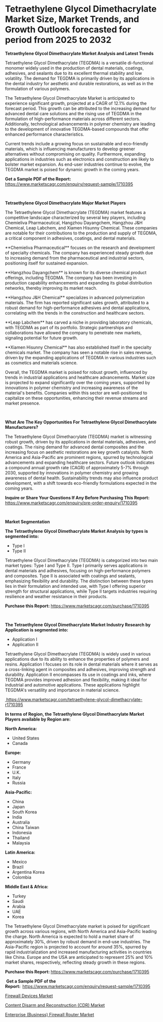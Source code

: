 <p><h1>Tetraethylene Glycol Dimethacrylate Market Size, Market Trends, and Growth Outlook forecasted for period from 2025 to 2032</h1></p><p><strong>Tetraethylene Glycol Dimethacrylate Market Analysis and Latest Trends</strong></p>
<p><p>Tetraethylene Glycol Dimethacrylate (TEGDMA) is a versatile di-functional monomer widely used in the production of dental materials, coatings, adhesives, and sealants due to its excellent thermal stability and low volatility. The demand for TEGDMA is primarily driven by its applications in the dental industry for aesthetic and durable restorations, as well as in the formulation of various polymers.</p><p>The Tetraethylene Glycol Dimethacrylate Market is anticipated to experience significant growth, projected at a CAGR of 12.1% during the forecast period. This growth can be attributed to the increasing demand for advanced dental care solutions and the rising use of TEGDMA in the formulation of high-performance materials across different sectors. Additionally, technological advancements in polymer chemistry are leading to the development of innovative TEGDMA-based compounds that offer enhanced performance characteristics.</p><p>Current trends include a growing focus on sustainable and eco-friendly materials, which is influencing manufacturers to develop greener alternatives without compromising on quality. Furthermore, expanding applications in industries such as electronics and construction are likely to bolster market expansion. As end-user industries continue to evolve, the TEGDMA market is poised for dynamic growth in the coming years.</p></p>
<p><strong>Get a Sample PDF of the Report:&nbsp;</strong> <a href="https://www.marketscagr.com/enquiry/request-sample/1710395?utm_campaign=2136&utm_medium=2&utm_source=Github&utm_content=ia&utm_term=27032025&utm_id=tetraethylene-glycol-dimethacrylate">https://www.marketscagr.com/enquiry/request-sample/1710395</a></p>
<p>&nbsp;</p>
<p><strong>Tetraethylene Glycol Dimethacrylate Major Market Players</strong></p>
<p><p>The Tetraethylene Glycol Dimethacrylate (TEGDMA) market features a competitive landscape characterized by several key players, including Chemieliva Pharmaceutical, Hangzhou Dayangchem, Hangzhou J&H Chemical, Leap Labchem, and Xiamen Hisunny Chemical. These companies are notable for their contributions to the production and supply of TEGDMA, a critical component in adhesives, coatings, and dental materials.</p><p>**Chemieliva Pharmaceutical** focuses on the research and development of specialty chemicals. The company has experienced steady growth due to increasing demand from the pharmaceutical and industrial sectors, positioning itself for sustained expansion.</p><p>**Hangzhou Dayangchem** is known for its diverse chemical product offerings, including TEGDMA. The company has been investing in production capability enhancements and expanding its global distribution networks, thereby improving its market reach.</p><p>**Hangzhou J&H Chemical** specializes in advanced polymerization materials. The firm has reported significant sales growth, attributed to a robust demand for high-performance adhesives and dental applications, correlating with the trends in the construction and healthcare sectors.</p><p>**Leap Labchem** has carved a niche in providing laboratory chemicals, with TEGDMA as part of its portfolio. Strategic partnerships and collaborations have allowed the company to penetrate new markets, signaling potential for future growth.</p><p>**Xiamen Hisunny Chemical** has also established itself in the specialty chemicals market. The company has seen a notable rise in sales revenue, driven by the expanding applications of TEGDMA in various industries such as cosmetics and materials science.</p><p>Overall, the TEGDMA market is poised for robust growth, influenced by trends in industrial applications and healthcare advancements. Market size is projected to expand significantly over the coming years, supported by innovations in polymer chemistry and increasing awareness of the material's benefits. Companies within this sector are well-positioned to capitalize on these opportunities, enhancing their revenue streams and market presence.</p></p>
<p>&nbsp;</p>
<p><strong>What Are The Key Opportunities For Tetraethylene Glycol Dimethacrylate Manufacturers?</strong></p>
<p><p>The Tetraethylene Glycol Dimethacrylate (TEGDMA) market is witnessing robust growth, driven by its applications in dental materials, adhesives, and coatings. The rising demand for advanced dental composites and the increasing focus on aesthetic restorations are key growth catalysts. North America and Asia-Pacific are prominent regions, spurred by technological advancements and expanding healthcare sectors. Future outlook indicates a compound annual growth rate (CAGR) of approximately 5-7% through 2030, supported by innovations in polymer chemistry and growing awareness of dental health. Sustainability trends may also influence product development, with a shift towards eco-friendly formulations expected in the coming years.</p></p>
<p><strong>Inquire or Share Your Questions If Any Before Purchasing This Report:</strong> <a href="https://www.marketscagr.com/enquiry/pre-order-enquiry/1710395?utm_campaign=2136&utm_medium=2&utm_source=Github&utm_content=ia&utm_term=27032025&utm_id=tetraethylene-glycol-dimethacrylate">https://www.marketscagr.com/enquiry/pre-order-enquiry/1710395</a></p>
<p>&nbsp;</p>
<p><strong>Market Segmentation</strong></p>
<p><strong>The Tetraethylene Glycol Dimethacrylate Market Analysis by types is segmented into:</strong></p>
<p><ul><li>Type I</li><li>Type II</li></ul></p>
<p><p>Tetraethylene Glycol Dimethacrylate (TEGDMA) is categorized into two main market types: Type I and Type II. Type I primarily serves applications in dental materials and adhesives, focusing on high-performance polymers and composites. Type II is associated with coatings and sealants, emphasizing flexibility and durability. The distinction between these types lies in their formulation and intended use, with Type I offering superior strength for structural applications, while Type II targets industries requiring resilience and weather resistance in their products.</p></p>
<p><strong>Purchase this Report:&nbsp;</strong><a href="https://www.marketscagr.com/purchase/1710395?utm_campaign=2136&utm_medium=2&utm_source=Github&utm_content=ia&utm_term=27032025&utm_id=tetraethylene-glycol-dimethacrylate">https://www.marketscagr.com/purchase/1710395</a></p>
<p>&nbsp;</p>
<p><strong>The Tetraethylene Glycol Dimethacrylate Market Industry Research by Application is segmented into:</strong></p>
<p><ul><li>Application I</li><li>Application II</li></ul></p>
<p><p>Tetraethylene Glycol Dimethacrylate (TEGDMA) is widely used in various applications due to its ability to enhance the properties of polymers and resins. Application I focuses on its role in dental materials where it serves as a cross-linking agent in composites and adhesives, improving strength and durability. Application II encompasses its use in coatings and inks, where TEGDMA provides improved adhesion and flexibility, making it ideal for industrial and automotive applications. These applications highlight TEGDMA's versatility and importance in material science.</p></p>
<p><a href="https://www.marketscagr.com/tetraethylene-glycol-dimethacrylate-r1710395?utm_campaign=2136&utm_medium=2&utm_source=Github&utm_content=ia&utm_term=27032025&utm_id=tetraethylene-glycol-dimethacrylate">&nbsp;https://www.marketscagr.com/tetraethylene-glycol-dimethacrylate-r1710395</a></p>
<p><strong>In terms of Region, the Tetraethylene Glycol Dimethacrylate Market Players available by Region are:</strong></p>
<p>
    <p> <strong> North America: </strong>
        <ul>
            <li>United States</li>
            <li>Canada</li>
        </ul>
        </p> 
    <p> <strong> Europe: </strong>
        <ul>
            <li>Germany</li>
            <li>France</li>
            <li>U.K.</li>
            <li>Italy</li>
            <li>Russia</li>
        </ul>
        </p> 
    <p> <strong> Asia-Pacific: </strong>
        <ul>
            <li>China</li>
            <li>Japan</li>
            <li>South Korea</li>
            <li>India</li>
            <li>Australia</li>
            <li>China Taiwan</li>
            <li>Indonesia</li>
            <li>Thailand</li>
            <li>Malaysia</li>
        </ul>
        </p> 
    <p> <strong> Latin America: </strong>
        <ul>
            <li>Mexico</li>
            <li>Brazil</li>
            <li>Argentina Korea</li>
            <li>Colombia</li>
        </ul>
        </p> 
    <p> <strong> Middle East & Africa: </strong>
        <ul>
            <li>Turkey</li>
            <li>Saudi</li>
            <li>Arabia</li>
            <li>UAE</li>
            <li>Korea</li>
        </ul>
    </p>
    </p>
<p><p>The Tetraethylene Glycol Dimethacrylate market is poised for significant growth across various regions, with North America and Asia-Pacific leading the charge. North America is expected to hold a market share of approximately 30%, driven by robust demand in end-use industries. The Asia-Pacific region is projected to account for around 35%, spurred by rapid industrialization and increased manufacturing activities in countries like China. Europe and the USA are anticipated to represent 25% and 10% market shares, respectively, reflecting steady growth in these regions.</p></p>
<p><strong>Purchase this Report: </strong><a href="https://www.marketscagr.com/purchase/1710395?utm_campaign=2136&utm_medium=2&utm_source=Github&utm_content=ia&utm_term=27032025&utm_id=tetraethylene-glycol-dimethacrylate">https://www.marketscagr.com/purchase/1710395</a></p>
<p>&nbsp;<strong>Get a Sample PDF of the Report:&nbsp;&nbsp;</strong><a href="https://www.marketscagr.com/enquiry/request-sample/1710395?utm_campaign=2136&utm_medium=2&utm_source=Github&utm_content=ia&utm_term=27032025&utm_id=tetraethylene-glycol-dimethacrylate">https://www.marketscagr.com/enquiry/request-sample/1710395</a></p>
<p><strong></strong></p>
<p><p><a href="https://github.com/iroldilom/Market-Research-Report-List-1/blob/main/firewall-devices-market.md?utm_campaign=2136&utm_medium=2&utm_source=Github&utm_content=ia&utm_term=27032025&utm_id=tetraethylene-glycol-dimethacrylate">Firewall Devices Market</a></p><p><a href="https://github.com/chkrselia/Market-Research-Report-List-1/blob/main/content-disarm-and-reconstruction-cdr-market.md?utm_campaign=2136&utm_medium=2&utm_source=Github&utm_content=ia&utm_term=27032025&utm_id=tetraethylene-glycol-dimethacrylate">Content Disarm and Reconstruction (CDR) Market</a></p><p><a href="https://github.com/pidlisseas/Market-Research-Report-List-1/blob/main/enterprise-business-firewall-router-market.md?utm_campaign=2136&utm_medium=2&utm_source=Github&utm_content=ia&utm_term=27032025&utm_id=tetraethylene-glycol-dimethacrylate">Enterprise (Business) Firewall Router Market</a></p></p>